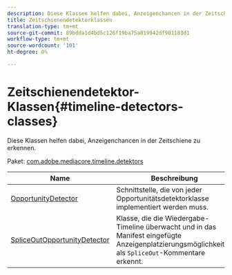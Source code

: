 ```yaml
---
description: Diese Klassen helfen dabei, Anzeigenchancen in der Zeitschiene zu erkennen.
title: Zeitschienendetektorklassen
translation-type: tm+mt
source-git-commit: 89bdda1d4bd5c126f19ba75a819942df901183d1
workflow-type: tm+mt
source-wordcount: '101'
ht-degree: 0%

---
```



# Zeitschienendetektor-Klassen{#timeline-detectors-classes}

Diese Klassen helfen dabei, Anzeigenchancen in der Zeitschiene zu erkennen.

Paket: [com.adobe.mediacore.timeline.detektors](https://help.adobe.com/en_US/primetime/api/psdk/asdoc-dhls_1.4/com/adobe/mediacore/timeline/detectors/package-detail.html)

| Name | Beschreibung |
|---|---|
| [OpportunityDetector](https://help.adobe.com/en_US/primetime/api/psdk/asdoc-dhls_1.4/com/adobe/mediacore/timeline/detectors/OpportunityDetector.html) | Schnittstelle, die von jeder Opportunitätsdetektorklasse implementiert werden muss. |
| [SpliceOutOpportunityDetector](https://help.adobe.com/en_US/primetime/api/psdk/asdoc-dhls_1.4/com/adobe/mediacore/timeline/detectors/SpliceOutOpportunityDetector.html) | Klasse, die die Wiedergabe-Timeline überwacht und in das Manifest eingefügte Anzeigenplatzierungsmöglichkeiten als `SpliceOut`-Kommentare erkennt. |